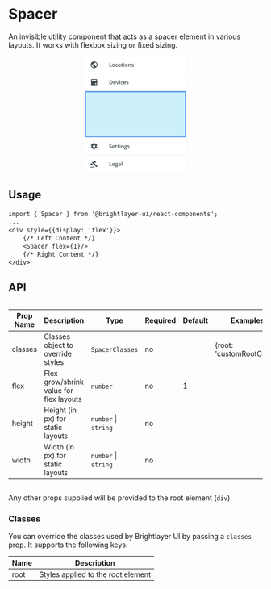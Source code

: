 # Spacer

An invisible utility component that acts as a spacer element in various layouts. It works with flexbox sizing or fixed sizing.

<div style="width: 100%; text-align:center">
    <img width="40%" alt="Spacer used in Drawer Body" src="./images/spacer.png"><br/>
</div>

## Usage

```tsx
import { Spacer } from '@brightlayer-ui/react-components';
...
<div style={{display: 'flex'}}>
    {/* Left Content */}
    <Spacer flex={1}/>
    {/* Right Content */}
</div>
```

## API

<div style="overflow: auto;">

| Prop Name | Description                             | Type                 | Required | Default | Examples                  |
| --------- | --------------------------------------- | -------------------- | -------- | ------- | ------------------------- |
| classes   | Classes object to override styles       | `SpacerClasses`      | no       |         | {root: 'customRootClass'} |
| flex      | Flex grow/shrink value for flex layouts | `number`             | no       | 1       |                           |
| height    | Height (in px) for static layouts       | `number` \| `string` | no       |         |                           |
| width     | Width (in px) for static layouts        | `number` \| `string` | no       |         |                           |

</div>

Any other props supplied will be provided to the root element (`div`).

### Classes

You can override the classes used by Brightlayer UI by passing a `classes` prop. It supports the following keys:

| Name | Description                        |
| ---- | ---------------------------------- |
| root | Styles applied to the root element |
